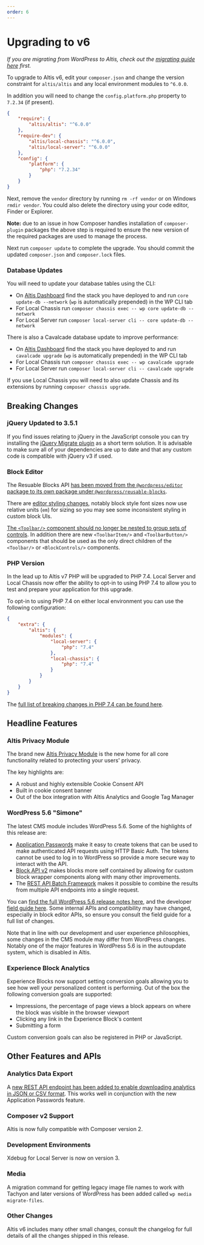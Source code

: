 ```yaml
---
order: 6
---
```

# Upgrading to v6

_If you are migrating from WordPress to Altis, check out the [migrating guide here](../migrating-from-wordpress.md) first._

To upgrade to Altis v6, edit your `composer.json` and change the version constraint for `altis/altis` and any local environment modules to `^6.0.0`.

In addition you will need to change the `config.platform.php` property to `7.2.34` (if present).

```json
{
	"require": {
		"altis/altis": "^6.0.0"
	},
	"require-dev": {
		"altis/local-chassis": "^6.0.0",
		"altis/local-server": "^6.0.0"
	},
	"config": {
		"platform": {
			"php": "7.2.34"
		}
	}
}
```

Next, remove the `vendor` directory by running `rm -rf vendor` or on Windows `rmdir vendor`. You could also delete the directory using your code editor, Finder or Explorer.

**Note:** due to an issue in how Composer handles installation of `composer-plugin` packages the above step is required to ensure the new version of the required packages are used to manage the process.

Next run `composer update` to complete the upgrade. You should commit the updated `composer.json` and `composer.lock` files.

### Database Updates

You will need to update your database tables using the CLI:

- On [Altis Dashboard](https://dashboard.altis-dxp.com/) find the stack you have deployed to and run `core update-db --network` (`wp` is automatically prepended) in the WP CLI tab
- For Local Chassis run `composer chassis exec -- wp core update-db --network`
- For Local Server run `composer local-server cli -- core update-db --network`

There is also a Cavalcade database update to improve performance:

- On [Altis Dashboard](https://dashboard.altis-dxp.com/) find the stack you have deployed to and run `cavalcade upgrade` (`wp` is automatically prepended) in the WP CLI tab
- For Local Chassis run `composer chassis exec -- wp cavalcade upgrade`
- For Local Server run `composer local-server cli -- cavalcade upgrade`

If you use Local Chassis you will need to also update Chassis and its extensions by running `composer chassis upgrade`.


## Breaking Changes

### jQuery Updated to 3.5.1

If you find issues relating to jQuery in the JavaScript console you can try installing the [jQuery Migrate plugin](https://wordpress.org/plugins/enable-jquery-migrate-helper/) as a short term solution. It is advisable to make sure all of your dependencies are up to date and that any custom code is compatible with jQuery v3 if used.

### Block Editor

The Resuable Blocks API [has been moved from the `@wordpress/editor` package to its own package under `@wordpress/reusable-blocks`](https://make.wordpress.org/core/2020/11/18/reusable-blocks-extracted-into-a-separate-package/).

There are [editor styling changes](https://make.wordpress.org/core/2020/11/18/editor-styling-changes-in-wordpress-5-6/), notably block style font sizes now use relative units (`em`) for sizing so you may see some inconsistent styling in custom block UIs.

[The `<Toolbar/>` component should no longer be nested to group sets of controls](https://make.wordpress.org/core/2020/11/18/changes-to-toolbar-components-in-wordpress-5-6/). In addition there are new `<ToolbarItem/>` and `<ToolbarButton/>` components that should be used as the only direct children of the `<Toolbar/>` or `<BlockControls/>` components.

### PHP Version

In the lead up to Altis v7 PHP will be upgraded to PHP 7.4. Local Server and Local Chassis now offer the ability to opt-in to using PHP 7.4 to allow you to test and prepare your application for this upgrade.

To opt-in to using PHP 7.4 on either local environment you can use the following configuration:

```json
{
	"extra": {
		"altis": {
			"modules": {
				"local-server": {
					"php": "7.4"
				},
				"local-chassis": {
					"php": "7.4"
				}
			}
		}
	}
}
```

The [full list of breaking changes in PHP 7.4 can be found here](https://www.php.net/manual/en/migration74.incompatible.php).


## Headline Features

### Altis Privacy Module

The brand new [Altis Privacy Module](docs://privacy/README.md) is the new home for all core functionality related to protecting your users' privacy.

The key highlights are:

* A robust and highly extensible Cookie Consent API
* Built in cookie consent banner
* Out of the box integration with Altis Analytics and Google Tag Manager

### WordPress 5.6 "Simone"

The latest CMS module includes WordPress 5.6. Some of the highlights of this release are:

* [Application Passwords](https://make.wordpress.org/core/2020/11/05/application-passwords-integration-guide/) make it easy to create tokens that can be used to make authenticated API requests using HTTP Basic Auth. The tokens cannot be used to log in to WordPress so provide a more secure way to interact with the API.
* [Block API v2](https://make.wordpress.org/core/2020/11/18/block-api-version-2/) makes blocks more self contained by allowing for custom block wrapper components along with many other improvements.
* The [REST API Batch Framework](https://make.wordpress.org/core/2020/11/20/rest-api-batch-framework-in-wordpress-5-6/) makes it possible to combine the results from multiple API endpoints into a single request.

You can [find the full WordPress 5.6 release notes here](https://wordpress.org/news/2020/12/simone/), and the developer [field guide here](https://make.wordpress.org/core/2020/11/20/wordpress-5-6-field-guide/). Some internal APIs and compatibility may have changed, especially in block editor APIs, so ensure you consult the field guide for a full list of changes.

Note that in line with our development and user experience philosophies, some changes in the CMS module may differ from WordPress changes. Notably one of the major features in WordPress 5.6 is in the autoupdate system, which is disabled in Altis.

### Experience Block Analytics

Experience Blocks now support setting conversion goals allowing you to see how well your personalized content is performing. Out of the box the following conversion goals are supported:

- Impressions, the percentage of page views a block appears on where the block was visible in the browser viewport
- Clicking any link in the Experience Block's content
- Submitting a form

Custom conversion goals can also be registered in PHP or JavaScript.


## Other Features and APIs

### Analytics Data Export

A [new REST API endpoint has been added to enable downloading analytics in JSON or CSV format](docs://analytics/native/data-export.md). This works well in conjunction with the new Application Passwords feature.

### Composer v2 Support

Altis is now fully compatible with Composer version 2.

### Development Environments

Xdebug for Local Server is now on version 3.

### Media

A migration command for getting legacy image file names to work with Tachyon and later versions of WordPress has been added called `wp media migrate-files`.

### Other Changes

Altis v6 includes many other small changes, consult the changelog for full details of all the changes shipped in this release.
